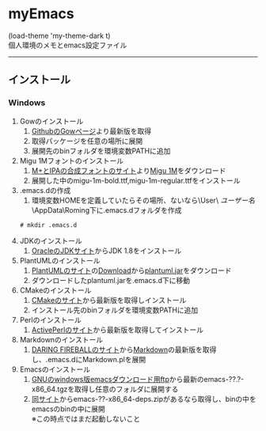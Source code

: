 # myEmacs
(load-theme 'my-theme-dark t)  
個人環境のメモとemacs設定ファイル
___

## インストール
### Windows
1. Gowのインストール
	1. [GithubのGowページ](https://github.com/bmatzelle/gow/)より最新版を取得
	2. 取得パッケージを任意の場所に展開
	3. 展開先のbinフォルダを環境変数PATHに追加
2. Migu 1Mフォントのインストール
	1. [M+とIPAの合成フォントのサイト](http://mix-mplus-ipa.osdn.jp/)より[Migu 1M](https://osdn.jp/projects/mix-mplus-ipa/downloads/63545/migu-1m-20150712.zip/)をダウンロード
	2. 展開した中のmigu-1m-bold.ttf,migu-1m-regular.ttfをインストール
3. .emacs.dの作成
	1. 環境変数HOMEを定義していたらその場所、ないなら\User\ *ユーザー名* \AppData\Roming下に.emacs.dフォルダを作成  
	```
	# mkdir .emacs.d
	```
4. JDKのインストール
	1. [OracleのJDKサイト](http://www.oracle.com/technetwork/java/javase/downloads/index.html)からJDK 1.8をインストール
5. PlantUMLのインストール
	1. [PlantUMLのサイト](http://plantuml.com)の[Download](http://plantuml.com/download)から[plantuml.jar](http://sourceforge.net/projects/plantuml/files/plantuml.jar/download)をダウンロード
	2. ダウンロードしたplantuml.jarを.emacs.d下に移動
6. CMakeのインストール
	1. [CMakeのサイト](https://cmake.org/)から最新版を取得しインストール
	2. インストール先のbinフォルダを環境変数PATHに追加
7. Perlのインストール
	1. [ActivePerlのサイト](https://www.activestate.com/activeperl)から最新版を取得してインストール
8. Markdownのインストール
	1. [DARING FIREBALLのサイト](https://daringfireball.net/)から[Markdown](https://daringfireball.net/projects/markdown/)の最新版を取得し、.emacs.dにMarkdown.plを展開
9. Emacsのインストール
	1. [GNUのwindows版emacsダウンロード用ftp](http://ftp.gnu.org/pub/gnu/emacs/windows/)から最新のemacs-??.?-x86_64.tgzを取得し任意のフォルダに展開する
	2. [同サイト](http://ftp.gnu.org/pub/gnu/emacs/windows/)からemacs-??-x86_64-deps.zipがあるなら取得し、binの中をemacsのbinの中に展開  
	※この時点ではまだ起動しないこと
